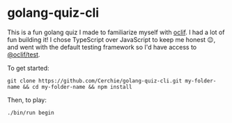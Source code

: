 golang-quiz-cli
===============

This is a fun golang quiz I made to familiarize myself with [oclif](https://oclif.io/). I had a lot of fun building it! I chose TypeScript over JavaScript to keep me honest 😉, and went with the default testing framework so I'd have access to [@oclif/test](https://github.com/oclif/test). 


To get started:

`git clone https://github.com/Cerchie/golang-quiz-cli.git my-folder-name && cd my-folder-name && npm install`

Then, to play:

`./bin/run begin`
